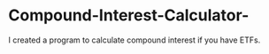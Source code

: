 # Compound-Interest-Calculator-
I created a program to calculate compound interest if you have ETFs.

